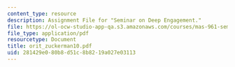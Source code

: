 ```yaml
---
content_type: resource
description: Assignment File for "Seminar on Deep Engagement."
file: https://ol-ocw-studio-app-qa.s3.amazonaws.com/courses/mas-961-seminar-on-deep-engagement-fall-2004/281429e080b8d51c8b8219a027e03113_orit_zuckerman10.pdf
file_type: application/pdf
resourcetype: Document
title: orit_zuckerman10.pdf
uid: 281429e0-80b8-d51c-8b82-19a027e03113
---
```

